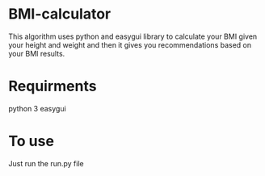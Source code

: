 # BMI-calculator
This algorithm uses python and easygui library to calculate your BMI given your height and weight and then it gives you recommendations based on your BMI results.


# Requirments
python 3
easygui

# To use
Just run the run.py file

